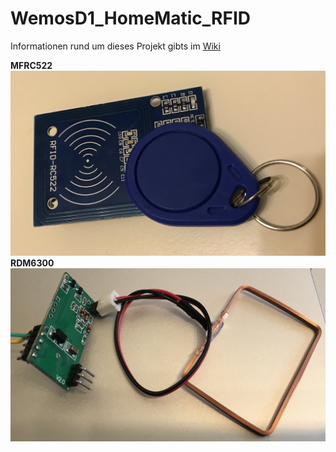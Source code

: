 # WemosD1_HomeMatic_RFID

Informationen rund um dieses Projekt gibts im [Wiki](https://github.com/jp112sdl/WemosD1_HomeMatic_RFID/wiki)

**MFRC522**<br>
![rfid](Images/rfid.jpg)
<br>**RDM6300**<br>
![rfid_rdm6300](Images/rfid_rdm6300.jpg)
